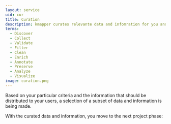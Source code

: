```yaml
---
layout: service
uid: cur
title: Curation
description: kmapper curates relevante data and infomration for you and your users.
terms: 
  - Discover 
  - Collect
  - Validate
  - Filter
  - Clean
  - Enrich
  - Annotate
  - Preserve
  - Analyze
  - Visualize
image: curation.png
---
```


Based on your particular criteria and the information that should be distributed to your users, a selection of a subset of data and information is being made.

With the curated data and information, you move to the next project phase:

